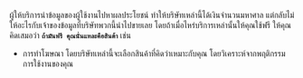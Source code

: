 ผู้ให้บริการนำข้อมูลของผู้ใช้งานไปหาผลประโยชน์ ทำให้บริษัทเหล่านี้ได้เงินจำนวนมหาศาล แต่กลับไม่ให้อะไรกับเจ้าของข้อมูลที่บริษัทพวกนี้นำไปขายเลย โดยถ้าเมื่อไหร่บริการเหล่านั้นให้คุณใช้ฟรี ให้คุณคิดเสมอว่า **`ถ้ามันฟรี คุณนั่นแหละคือสินต้า`** เช่น 
- การทำโฆษณา โดยบริษัทเหล่านี้จะเลือกสินค้าที่คิดว่าเหมาะกับคุณ โดยวิเคราะห์จากพฤติกรรมการใช้งานของคุณ
